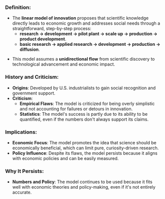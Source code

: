 ### Definition: 
+ The **linear model of innovation** proposes that scientific knowledge directly leads to economic growth and addresses social needs through a straightforward, step-by-step process: 
	+ **research → development → pilot plant → scale up  → production  → product development**.
	+ **basic research → applied research → development → production → diffusion**.
- This model assumes a **unidirectional flow** from scientific discovery to technological advancement and economic impact.
### History and Criticism:
- **Origins**: Developed by U.S. industrialists to gain social recognition and government support.
- **Criticism**:
	- **Empirical Flaws**: The model is criticized for being overly simplistic and not accounting for failures or detours in innovation.
	- **Statistics**: The model's success is partly due to its ability to be quantified, even if the numbers don't always support its claims.

### Implications:
- **Economic Focus**: The model promotes the idea that science should be economically beneficial, which can limit pure, curiosity-driven research.
- **Policy Influence**: Despite its flaws, the model persists because it aligns with economic policies and can be easily measured.
### Why It Persists:
- **Numbers and Policy**: The model continues to be used because it fits well with economic theories and policy-making, even if it's not entirely accurate.